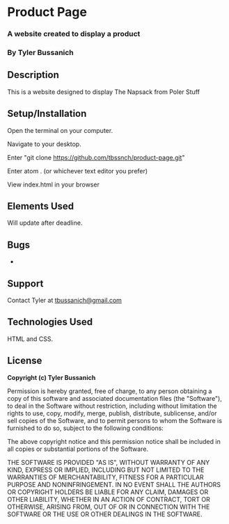 # Product Page
### A website created to display a product
### **By Tyler Bussanich**

## Description

This is a website designed to display The Napsack from Poler Stuff

## Setup/Installation

Open the terminal on your computer.

Navigate to your desktop.

Enter "git clone https://github.com/tbssnch/product-page.git"

Enter atom . (or whichever text editor you prefer)

View index.html in your browser


## Elements Used

Will update after deadline.




## Bugs

*

## Support

Contact Tyler at tbussanich@gmail.com

## Technologies Used

HTML and CSS.


## License

**Copyright (c) Tyler Bussanich**

Permission is hereby granted, free of charge, to any person obtaining a copy
of this software and associated documentation files (the "Software"), to deal
in the Software without restriction, including without limitation the rights
to use, copy, modify, merge, publish, distribute, sublicense, and/or sell
copies of the Software, and to permit persons to whom the Software is
furnished to do so, subject to the following conditions:

The above copyright notice and this permission notice shall be included in all
copies or substantial portions of the Software.

THE SOFTWARE IS PROVIDED "AS IS", WITHOUT WARRANTY OF ANY KIND, EXPRESS OR
IMPLIED, INCLUDING BUT NOT LIMITED TO THE WARRANTIES OF MERCHANTABILITY,
FITNESS FOR A PARTICULAR PURPOSE AND NONINFRINGEMENT. IN NO EVENT SHALL THE
AUTHORS OR COPYRIGHT HOLDERS BE LIABLE FOR ANY CLAIM, DAMAGES OR OTHER
LIABILITY, WHETHER IN AN ACTION OF CONTRACT, TORT OR OTHERWISE, ARISING FROM,
OUT OF OR IN CONNECTION WITH THE SOFTWARE OR THE USE OR OTHER DEALINGS IN THE
SOFTWARE.
